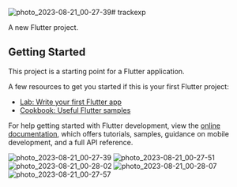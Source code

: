 ![photo_2023-08-21_00-27-39](https://github.com/vipen07/trackexp/assets/84044828/2d4e080f-6adc-4885-8443-4b007a77771c)# trackexp

A new Flutter project.

## Getting Started

This project is a starting point for a Flutter application.

A few resources to get you started if this is your first Flutter project:

- [Lab: Write your first Flutter app](https://docs.flutter.dev/get-started/codelab)
- [Cookbook: Useful Flutter samples](https://docs.flutter.dev/cookbook)

For help getting started with Flutter development, view the
[online documentation](https://docs.flutter.dev/), which offers tutorials,
samples, guidance on mobile development, and a full API reference.

![photo_2023-08-21_00-27-39](https://github.com/vipen07/trackexp/assets/84044828/17d517bd-dc42-4e80-b966-6331629a3e98)
![photo_2023-08-21_00-27-51](https://github.com/vipen07/trackexp/assets/84044828/37c63f1c-d6af-4367-88a1-b4fc88a1e8ba)
![photo_2023-08-21_00-28-02](https://github.com/vipen07/trackexp/assets/84044828/02db10dc-99c5-4835-a787-1f6279e79bf8)
![photo_2023-08-21_00-28-07](https://github.com/vipen07/trackexp/assets/84044828/57fc8789-f9e2-45dd-9185-b91383631fb9)
![photo_2023-08-21_00-27-57](https://github.com/vipen07/trackexp/assets/84044828/3a369ea2-a7d4-40fa-b16a-b7b92e9a1548)

